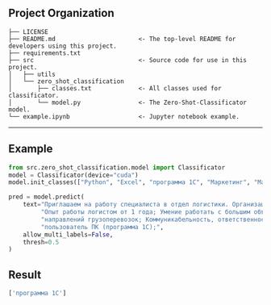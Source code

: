 
Project Organization
------------

    ├── LICENSE
    ├── README.md                       <- The top-level README for developers using this project.
    ├── requirements.txt 
    ├── src                             <- Source code for use in this project.
    │   ├── utils
    │   └── zero_shot_classification
    │       ├── classes.txt             <- All classes used for classificator.
    │       └── model.py                <- The Zero-Shot-Classificator model.
    └── example.ipynb                   <- Jupyter notebook example.


--------
## Example
```python
from src.zero_shot_classification.model import Classificator
model = Classificator(device="cuda")
model.init_classes(["Python", "Excel", "программа 1С", "Маркетинг", "Machine learning"])

pred = model.predict(
    text="Приглашаем на работу специалиста в отдел логистики. Организация грузоперевозок до магазинов сети. Требования: "
         "Опыт работы логистом от 1 года; Умение работать с большим объемом информации; Знание особенностей маршрутов и"
         "направлений грузоперевозок; Коммуникабельность, ответственность внимательность, стрессоустойчивость; Уверенный "
         "пользователь ПК (программа 1С);",
    allow_multi_labels=False,
    thresh=0.5
)
```

## Result
```python
['программа 1С']
```